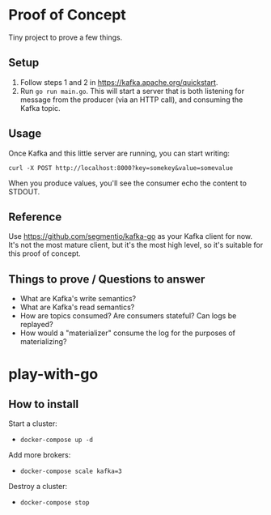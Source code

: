 # Proof of Concept

Tiny project to prove a few things.

## Setup

1. Follow steps 1 and 2 in https://kafka.apache.org/quickstart.
2. Run `go run main.go`. This will start a server that is both listening for
message from the producer (via an HTTP call), and consuming the Kafka topic.

## Usage

Once Kafka and this little server are running, you can start writing:

    curl -X POST http://localhost:8000?key=somekey&value=somevalue

When you produce values, you'll see the consumer echo the content to STDOUT.

## Reference

Use https://github.com/segmentio/kafka-go as your Kafka client for now. It's not
the most mature client, but it's the most high level, so it's suitable for this
proof of concept.

## Things to prove / Questions to answer

- What are Kafka's write semantics?
- What are Kafka's read semantics?
- How are topics consumed? Are consumers stateful? Can logs be replayed?
- How would a "materializer" consume the log for the purposes of materializing?
# play-with-go

## How to install
Start a cluster:

- ```docker-compose up -d ```

Add more brokers:

- ```docker-compose scale kafka=3```

Destroy a cluster:

- ```docker-compose stop```